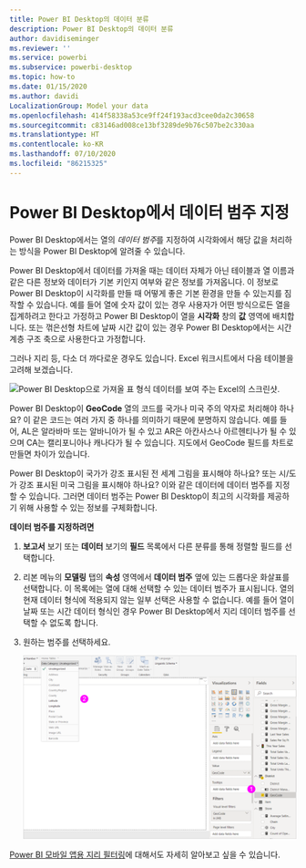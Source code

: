 ```yaml
---
title: Power BI Desktop의 데이터 분류
description: Power BI Desktop의 데이터 분류
author: davidiseminger
ms.reviewer: ''
ms.service: powerbi
ms.subservice: powerbi-desktop
ms.topic: how-to
ms.date: 01/15/2020
ms.author: davidi
LocalizationGroup: Model your data
ms.openlocfilehash: 414f58338a53ce9ff24f193acd3cee0da2c30658
ms.sourcegitcommit: c83146ad008ce13bf3289de9b76c507be2c330aa
ms.translationtype: HT
ms.contentlocale: ko-KR
ms.lasthandoff: 07/10/2020
ms.locfileid: "86215325"
---
```

# <a name="specify-data-categories-in-power-bi-desktop"></a>Power BI Desktop에서 데이터 범주 지정
Power BI Desktop에서는 열의 *데이터 범주*를 지정하여 시각화에서 해당 값을 처리하는 방식을 Power BI Desktop에 알려줄 수 있습니다.

Power BI Desktop에서 데이터를 가져올 때는 데이터 자체가 아닌 테이블과 열 이름과 같은 다른 정보와 데이터가 기본 키인지 여부와 같은 정보를 가져옵니다. 이 정보로 Power BI Desktop이 시각화를 만들 때 어떻게 좋은 기본 환경을 만들 수 있는지를 짐작할 수 있습니다.
예를 들어 열에 숫자 값이 있는 경우 사용자가 어떤 방식으로든 열을 집계하려고 한다고 가정하고 Power BI Desktop이 열을 **시각화** 창의 **값** 영역에 배치합니다. 또는 꺾은선형 차트에 날짜 시간 값이 있는 경우 Power BI Desktop에서는 시간 계층 구조 축으로 사용한다고 가정합니다.

그러나 지리 등, 다소 더 까다로운 경우도 있습니다. Excel 워크시트에서 다음 테이블을 고려해 보겠습니다.

![Power BI Desktop으로 가져올 표 형식 데이터를 보여 주는 Excel의 스크린샷.](media/desktop-data-categorization/datacategorizationtable.png)

Power BI Desktop이 **GeoCode** 열의 코드를 국가나 미국 주의 약자로 처리해야 하나요?  이 같은 코드는 여러 가지 중 하나를 의미하기 때문에 분명하지 않습니다. 예를 들어, AL은 알라바마 또는 알바니아가 될 수 있고 AR은 아칸사스나 아르헨티나가 될 수 있으며 CA는 캘리포니아나 캐나다가 될 수 있습니다. 지도에서 GeoCode 필드를 차트로 만들면 차이가 있습니다. 

Power BI Desktop이 국가가 강조 표시된 전 세계 그림을 표시해야 하나요? 또는 시/도가 강조 표시된 미국 그림을 표시해야 하나요?  이와 같은 데이터에 데이터 범주를 지정할 수 있습니다. 그러면 데이터 범주는 Power BI Desktop이 최고의 시각화를 제공하기 위해 사용할 수 있는 정보를 구체화합니다.  

**데이터 범주를 지정하려면**

1. **보고서** 보기 또는 **데이터** 보기의 **필드** 목록에서 다른 분류를 통해 정렬할 필드를 선택합니다.
2. 리본 메뉴의 **모델링** 탭의 **속성** 영역에서 **데이터 범주** 옆에 있는 드롭다운 화살표를 선택합니다.  이 목록에는 열에 대해 선택할 수 있는 데이터 범주가 표시됩니다. 열의 현재 데이터 형식에 적용되지 않는 일부 선택은 사용할 수 없습니다.  예를 들어 열이 날짜 또는 시간 데이터 형식인 경우 Power BI Desktop에서 지리 데이터 범주를 선택할 수 없도록 합니다. 
3. 원하는 범주를 선택하세요.

   ![데이터 범주 필터를 보여 주는 Power BI Desktop의 스크린샷.](media/desktop-data-categorization/desktop-data-categorization.png)

[Power BI 모바일 앱용 지리 필터링](desktop-mobile-geofiltering.md)에 대해서도 자세히 알아보고 싶을 수 있습니다.